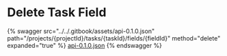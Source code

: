 # Delete Task Field

{% swagger src="../../.gitbook/assets/api-0.1.0.json" path="/projects/{projectId}/tasks/{taskId}/fields/{fieldId}" method="delete" expanded="true" %}
[api-0.1.0.json](<../../.gitbook/assets/api-0.1.0.json>)
{% endswagger %}

